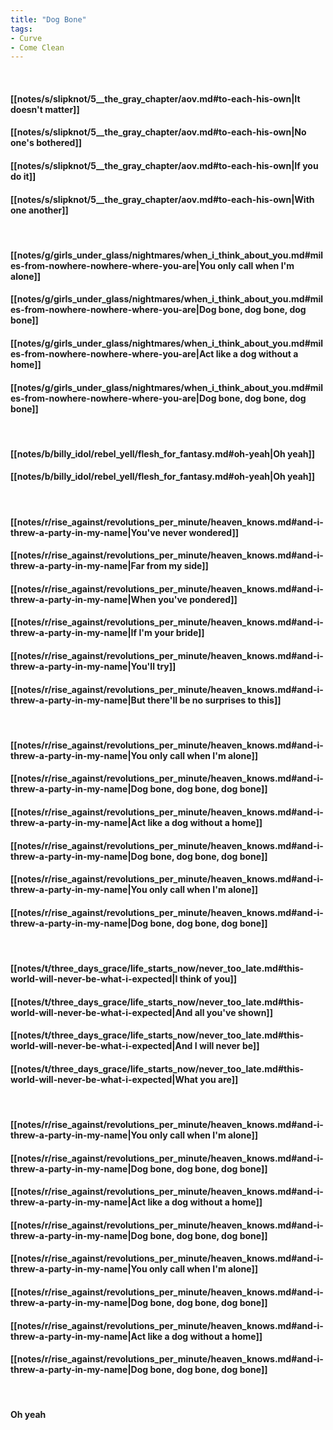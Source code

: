 ```yaml
---
title: "Dog Bone"
tags:
- Curve
- Come Clean
---
```

&nbsp;
#### [[notes/s/slipknot/5__the_gray_chapter/aov.md#to-each-his-own|It doesn't matter]]
#### [[notes/s/slipknot/5__the_gray_chapter/aov.md#to-each-his-own|No one's bothered]]
#### [[notes/s/slipknot/5__the_gray_chapter/aov.md#to-each-his-own|If you do it]]
#### [[notes/s/slipknot/5__the_gray_chapter/aov.md#to-each-his-own|With one another]]
&nbsp;
#### [[notes/g/girls_under_glass/nightmares/when_i_think_about_you.md#miles-from-nowhere-nowhere-where-you-are|You only call when I'm alone]]
#### [[notes/g/girls_under_glass/nightmares/when_i_think_about_you.md#miles-from-nowhere-nowhere-where-you-are|Dog bone, dog bone, dog bone]]
#### [[notes/g/girls_under_glass/nightmares/when_i_think_about_you.md#miles-from-nowhere-nowhere-where-you-are|Act like a dog without a home]]
#### [[notes/g/girls_under_glass/nightmares/when_i_think_about_you.md#miles-from-nowhere-nowhere-where-you-are|Dog bone, dog bone, dog bone]]
&nbsp;
#### [[notes/b/billy_idol/rebel_yell/flesh_for_fantasy.md#oh-yeah|Oh yeah]]
#### [[notes/b/billy_idol/rebel_yell/flesh_for_fantasy.md#oh-yeah|Oh yeah]]
&nbsp;
#### [[notes/r/rise_against/revolutions_per_minute/heaven_knows.md#and-i-threw-a-party-in-my-name|You've never wondered]]
#### [[notes/r/rise_against/revolutions_per_minute/heaven_knows.md#and-i-threw-a-party-in-my-name|Far from my side]]
#### [[notes/r/rise_against/revolutions_per_minute/heaven_knows.md#and-i-threw-a-party-in-my-name|When you've pondered]]
#### [[notes/r/rise_against/revolutions_per_minute/heaven_knows.md#and-i-threw-a-party-in-my-name|If I'm your bride]]
#### [[notes/r/rise_against/revolutions_per_minute/heaven_knows.md#and-i-threw-a-party-in-my-name|You'll try]]
#### [[notes/r/rise_against/revolutions_per_minute/heaven_knows.md#and-i-threw-a-party-in-my-name|But there'll be no surprises to this]]
&nbsp;
#### [[notes/r/rise_against/revolutions_per_minute/heaven_knows.md#and-i-threw-a-party-in-my-name|You only call when I'm alone]]
#### [[notes/r/rise_against/revolutions_per_minute/heaven_knows.md#and-i-threw-a-party-in-my-name|Dog bone, dog bone, dog bone]]
#### [[notes/r/rise_against/revolutions_per_minute/heaven_knows.md#and-i-threw-a-party-in-my-name|Act like a dog without a home]]
#### [[notes/r/rise_against/revolutions_per_minute/heaven_knows.md#and-i-threw-a-party-in-my-name|Dog bone, dog bone, dog bone]]
#### [[notes/r/rise_against/revolutions_per_minute/heaven_knows.md#and-i-threw-a-party-in-my-name|You only call when I'm alone]]
#### [[notes/r/rise_against/revolutions_per_minute/heaven_knows.md#and-i-threw-a-party-in-my-name|Dog bone, dog bone, dog bone]]
&nbsp;
#### [[notes/t/three_days_grace/life_starts_now/never_too_late.md#this-world-will-never-be-what-i-expected|I think of you]]
#### [[notes/t/three_days_grace/life_starts_now/never_too_late.md#this-world-will-never-be-what-i-expected|And all you've shown]]
#### [[notes/t/three_days_grace/life_starts_now/never_too_late.md#this-world-will-never-be-what-i-expected|And I will never be]]
#### [[notes/t/three_days_grace/life_starts_now/never_too_late.md#this-world-will-never-be-what-i-expected|What you are]]
&nbsp;
#### [[notes/r/rise_against/revolutions_per_minute/heaven_knows.md#and-i-threw-a-party-in-my-name|You only call when I'm alone]]
#### [[notes/r/rise_against/revolutions_per_minute/heaven_knows.md#and-i-threw-a-party-in-my-name|Dog bone, dog bone, dog bone]]
#### [[notes/r/rise_against/revolutions_per_minute/heaven_knows.md#and-i-threw-a-party-in-my-name|Act like a dog without a home]]
#### [[notes/r/rise_against/revolutions_per_minute/heaven_knows.md#and-i-threw-a-party-in-my-name|Dog bone, dog bone, dog bone]]
#### [[notes/r/rise_against/revolutions_per_minute/heaven_knows.md#and-i-threw-a-party-in-my-name|You only call when I'm alone]]
#### [[notes/r/rise_against/revolutions_per_minute/heaven_knows.md#and-i-threw-a-party-in-my-name|Dog bone, dog bone, dog bone]]
#### [[notes/r/rise_against/revolutions_per_minute/heaven_knows.md#and-i-threw-a-party-in-my-name|Act like a dog without a home]]
#### [[notes/r/rise_against/revolutions_per_minute/heaven_knows.md#and-i-threw-a-party-in-my-name|Dog bone, dog bone, dog bone]]
&nbsp;
#### Oh yeah
